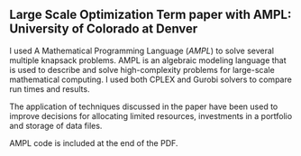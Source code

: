 ## Large Scale Optimization Term paper with AMPL: University of Colorado at Denver

I used A Mathematical Programming Language (_AMPL_) to solve several multiple knapsack problems. AMPL is an algebraic modeling language that is used to describe and solve high-complexity problems for large-scale mathematical computing. I used both CPLEX and Gurobi solvers to compare run times and results. 

The application of techniques discussed in the paper have been used to improve decisions for allocating limited resources, investments in a portfolio and storage of data files. 

AMPL code is included at the end of the PDF. 
